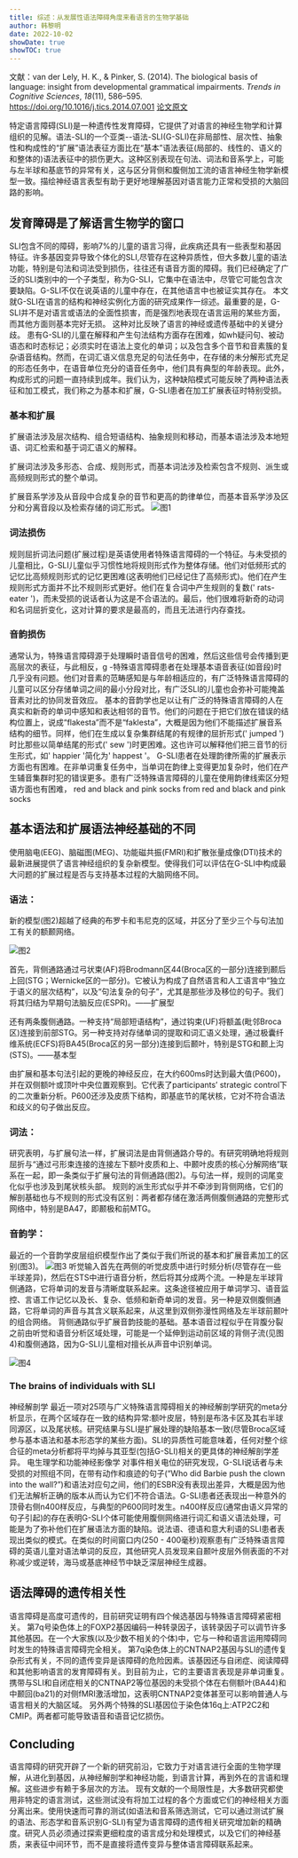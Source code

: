 ```yaml
---
title: 综述：从发展性语法障碍角度来看语言的生物学基础
author: 韩黎明
date: 2022-10-02
showDate: true
showTOC: true
---
```

文献：van der Lely, H. K., & Pinker, S. (2014). The biological basis of language: insight from developmental grammatical impairments. _Trends in Cognitive Sciences_, _18_(11), 586–595. https://doi.org/10.1016/j.tics.2014.07.001
[论文原文](../Source_Files/2022-10-02-HLM4.Pdf)


特定语言障碍(SLI)是一种遗传性发育障碍，它提供了对语言的神经生物学和计算组织的见解。语法-SLI的一个亚类--语法-SLI(G-SLI)在非局部性、层次性、抽象性和构成性的“扩展”语法表征方面比在“基本”语法表征(局部的、线性的、语义的和整体的)语法表征中的损伤更大。这种区别表现在句法、词法和音系学上，可能与左半球和基底节的异常有关，这与区分背侧和腹侧加工流的语言神经生物学新模型一致。描绘神经语言表型有助于更好地理解基因对语言能力正常和受损的大脑回路的影响。

## 发育障碍是了解语言生物学的窗口

SLI包含不同的障碍，影响7%的儿童的语言习得，此疾病还具有一些表型和基因特征。许多基因变异导致个体化的SLI,尽管存在这种异质性，但大多数儿童的语法功能，特别是句法和词法受到损伤，往往还有语音方面的障碍。我们已经确定了广泛的SLI类别中的一个子类型，称为G-SLI，它集中在语法中，尽管它可能包含次要缺陷。G-SLI不仅在说英语的儿童中存在，在其他语言中也被证实其存在。
本文就G-SLI在语言的结构和神经实例化方面的研究成果作一综述。最重要的是，G-SLI并不是对语言或语法的全面性损害，而是强烈地表现在语言运用的某些方面，而其他方面则基本完好无损。
这种对比反映了语言的神经或遗传基础中的关键分歧。
患有G-SLI的儿童在解释和产生句法结构方面存在困难，如wh疑问句、被动语态和时态标记；必须实时在语法上变化的单词；以及包含多个音节和音素簇的复杂语音结构。然而，在词汇语义信息充足的句法任务中，在存储的未分解形式充足的形态任务中，在语音单位充分的语音任务中，他们具有典型的年龄表现。此外，构成形式的问题一直持续到成年。我们认为，这种缺陷模式可能反映了两种语法表征和加工模式，我们称之为基本和扩展，G-SLI患者在加工扩展表征时特别受损。

### 基本和扩展
扩展语法涉及层次结构、组合短语结构、抽象规则和移动，而基本语法涉及本地短语、词汇检索和基于词汇语义的解释。

扩展词法涉及多形态、合成、规则形式，而基本词法涉及检索包含不规则、派生或高频规则形式的整个单词。

扩展音系学涉及从音段中合成复杂的音节和更高的韵律单位，而基本音系学涉及区分和分离音段以及检索存储的词汇形式。
![图1](../Supporting_Information/2022-10-02-HLM4-Fig1.png)

### 词法损伤
规则屈折词法问题(扩展过程)是英语使用者特殊语言障碍的一个特征。与未受损的儿童相比，G-SLI儿童似乎习惯性地将规则形式作为整体存储。他们对低频形式的记忆比高频规则形式的记忆更困难(这表明他们已经记住了高频形式)。他们在产生规则形式方面并不比不规则形式更好。他们在复合词中产生规则的复数(' rats-eater ')，而未受损的说话者认为这是不合语法的。最后，他们很难将新奇的动词和名词屈折变化，这对计算的要求是最高的，而且无法进行内存查找。

### 音韵损伤
通常认为，特殊语言障碍源于处理瞬时语音信号的困难，然后这些信号会传播到更高层次的表征，与此相反，g -特殊语言障碍患者在处理基本语音表征(如音段)时几乎没有问题。他们对音素的范畴感知是与年龄相适应的，有广泛特殊语言障碍的儿童可以区分存储单词之间的最小分段对比，有广泛SLI的儿童也会弥补可能掩盖音素对比的协同发音效应。
基本的音韵学也足以让有广泛的特殊语言障碍的人在真实和新奇的单词中感知和表达相邻的音节。他们的问题在于把它们放在错误的结构位置上，说成“flakesta”而不是“faklesta”，大概是因为他们不能描述扩展音系结构的细节。同样，他们在生成以复杂集群结尾的有规律的屈折形式(' jumped ')时比那些以简单结尾的形式(' sew ')时更困难。这也许可以解释他们把三音节的衍生形式，如' happier '简化为' happest '。
G-SLI患者在处理韵律所需的扩展表示方面也有困难。在非单词重复任务中，当单词在韵律上变得更加复杂时，他们在产生辅音集群时犯的错误更多。患有广泛特殊语言障碍的儿童在使用韵律线索区分短语方面也有困难， red   and black and pink socks  from  red and black    and pink socks


## 基本语法和扩展语法神经基础的不同

使用脑电(EEG)、脑磁图(MEG)、功能磁共振(FMRI)和扩散张量成像(DTI)技术的最新进展提供了语言神经组织的复杂新模型。使得我们可以评估在G-SLI中构成最大问题的扩展过程是否与支持基本过程的大脑网络不同。

### 语法：
新的模型(图2)超越了经典的布罗卡和韦尼克的区域，并区分了至少三个与句法加工有关的额颞网络。

![图2](../Supporting_Information/2022-10-02-HLM4-Fig2.png)

首先，背侧通路通过弓状束(AF)将Brodmann区44(Broca区的一部分)连接到颞后上回(STG；Wernicke区的一部分)。它被认为构成了自然语言和人工语言中“独立于语义的层次结构”，以及“句法复杂的句子”，尤其是那些涉及移位的句子。我们将其归结为早期句法脑反应(ESPR)。——扩展型

还有两条腹侧通路。一种支持“局部短语结构”，通过钩束(UF)将额盖(毗邻Broca区)连接到前部STG。另一种支持对存储单词的提取和词汇语义处理，通过极囊纤维系统(ECFS)将BA45(Broca区的另一部分)连接到后颞叶，特别是STG和颞上沟(STS)。——基本型

由扩展和基本句法引起的更晚的神经反应，在大约600ms时达到最大值(P600)，并在双侧额叶或顶叶中央位置观察到。它代表了participants’ strategic control下的二次重新分析。P600还涉及皮质下结构，即基底节的尾状核，它对不符合语法和歧义的句子做出反应。

### 词法：
研究表明，与扩展句法一样，扩展词法是由背侧通路介导的。有研究明确地将规则屈折与“通过弓形束连接的连接左下额叶皮质和上、中颞叶皮质的核心分解网络”联系在一起，即一条类似于扩展句法的背侧通路(图2)。与句法一样，规则的词尾变化似乎也涉及到尾状核头部。
规则的派生形式似乎并不牵涉到背侧网络，它们的解剖基础也与不规则的形式没有区别：两者都存储在激活两侧腹侧通路的完整形式网络中，特别是BA47，即颞极和前MTG。

### 音韵学：
最近的一个音韵学皮层组织模型作出了类似于我们所说的基本和扩展音素加工的区别(图3)。
![图3](../Supporting_Information/2022-10-02-HLM4-Fig3.png)
听觉输入首先在两侧的听觉皮质中进行时频分析(尽管存在一些半球差异)，然后在STS中进行语音分析，然后将其分成两个流。一种是左半球背侧通路，它将单词的发音与清晰度联系起来。这条途径被应用于单词学习、语音监控、言语工作记忆以及长、复杂、低频和新奇单词的发音。另一种是双侧腹侧通路，它将单词的声音与其含义联系起来，从这里到双侧弥漫性网络及左半球前颞叶的组合网络。
背侧通路似乎扩展音韵技能的基础。基本语音过程似乎在背腹分裂之前由听觉和语音分析区域处理，可能是一个延伸到运动前区域的背侧子流(见图4)和腹侧通路，因为G-SLI儿童相对擅长从声音中识别单词。

![图4](../Supporting_Information/2022-10-02-HLM4-Fig4.png)

### The brains of individuals with SLI
神经解剖学
最近一项对25项与广义特殊语言障碍相关的神经解剖学研究的meta分析显示，在两个区域存在一致的结构异常:额叶皮层，特别是布洛卡区及其右半球同源区，以及尾状核。研究结果与SLI是扩展处理的缺陷基本一致(尽管Broca区域参与基本语法和基本形态学的某些方面)。SLI的异质性可能意味着，任何对整个综合征的meta分析都将平均掉与其亚型(包括G-SLI)相关的更具体的神经解剖学差异。
电生理学和功能神经影像学
对事件相关电位的研究发现，G-SLI说话者与未受损的对照组不同，在带有动作和痕迹的句子(“Who did Barbie push the clown into the wall?”)和语法对应句之间，他们的ESBR没有表现出差异，大概是因为他们无法解析正确的版本从而认为它们不符合语法。G-SLI患者还表现出一种意外的顶骨右侧n400样反应，与典型的P600同时发生。n400样反应(通常由语义异常的句子引起)的存在表明G-SLI个体可能使用腹侧网络进行词汇和语义语法处理，可能是为了弥补他们在扩展语法方面的缺陷。说法语、德语和意大利语的SLI患者表现出类似的模式。在类似的时间窗口内(250 - 400毫秒)观察患有广泛特殊语言障碍的英语儿童对语法单词的反应，其他研究人员发现来自颞叶皮层外侧表面的不对称减少或逆转，海马或基底神经节中缺乏深层神经生成器。



## 语法障碍的遗传相关性
语言障碍是高度可遗传的，目前研究证明有四个候选基因与特殊语言障碍紧密相关。
第7q号染色体上的FOXP2基因编码一种转录因子，该转录因子可以调节许多其他基因。在一个大家族(以及少数不相关的个体)中，它与一种和语言运用障碍同时发生的特殊语言障碍完全相关。
第7q染色体上的CNTNAP2基因与SLI的遗传复杂形式有关，不同的遗传变异是该障碍的危险因素。该基因还与自闭症、阅读障碍和其他影响语言的发育障碍有关。到目前为止，它的主要语言表现是非单词重复。携带与SLI和自闭症相关的CNTNAP2等位基因的未受损个体在右侧额叶(BA44)和中颞回(ba21)的对侧fMRI激活增加，这表明CNTNAP2变体甚至可以影响普通人与语言相关的大脑区域。
另外两个特殊的SLI基因位于染色体16q上:ATP2C2和CMIP。两者都可能导致语音和语音记忆损伤。


## Concluding
语言障碍的研究开辟了一个新的研究前沿，它致力于对语言进行全面的生物学理解，从进化到基因，从神经解剖学和神经功能，到语言计算，再到外在的言语和理解。这些进步有赖于多层次的方法。
现有文献的一个局限性是，大多数研究都使用非特定的语言测试，这些测试没有将加工过程的各个方面或它们的神经相关方面分离出来。使用快速而可靠的测试(如语法和音系筛选测试，它可以通过测试扩展的语法、形态学和音系识别G-SLI)有望为语言障碍的遗传相关研究增加新的精确度。研究人员必须通过探索更细粒度的语言成分和处理模式，以及它们的神经基质，来表征中间环节，而不是直接将遗传变异与整体语言障碍联系起来。
